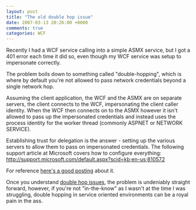 ```yaml
---
layout: post
title: "The old double hop issue"
date: 2007-03-13 20:26:00 +0000
comments: true
categories: WCF
---
```

Recently I had a WCF service calling into a simple ASMX service, but I
got a 401 error each time it did so, even though my WCF service was
setup to impersonate correctly.

The problem boils down to something called "double-hopping", which is
where by default you're not allowed to pass network credentials beyond a
single network hop.

Assuming the client application, the WCF and the ASMX are on separate
servers, the client connects to the WCF, impersonating the client caller
identity. When the WCF then connects on to the ASMX however it isn't
allowed to pass up the impersonated credentials and instead uses the
process identity for the worker thread (commonly ASPNET or NETWORK
SERVICE).

Establishing trust for delegation is the answer - setting up the various
servers to allow them to pass on impersonated credentials. The following
support article at Microsoft covers how to configure everything:
<http://support.microsoft.com/default.aspx?scid=kb;en-us;810572>

For reference [here's a good posting](http://blogs.msdn.com/nunos/archive/2004/03/12/88468.aspx) about it.

Once you understand [double hop issues](http://support.microsoft.com/default.aspx?scid=kb;en-us;329986),
the problem is undeniably straight forward, however, if you're not "in-the-know" as I wasn't at
the time I was struggling, double hopping in service oriented environments can be a royal pain in the ass.
